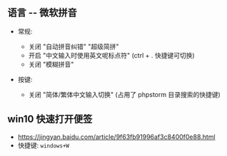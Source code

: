 ## 语言 -- 微软拼音
* 常规:
    * 关闭 "自动拼音纠错" "超级简拼"
    * 开启 "中文输入时使用英文呢标点符" (ctrl + . 快捷键可切换)
    * 关闭 "模糊拼音"

* 按键:
    * 关闭 "简体/繁体中文输入切换" (占用了 phpstorm 目录搜索的快捷键)


## win10 快速打开便签
* https://jingyan.baidu.com/article/9f63fb91996af3c8400f0e88.html
* 快捷键: `windows+W`

